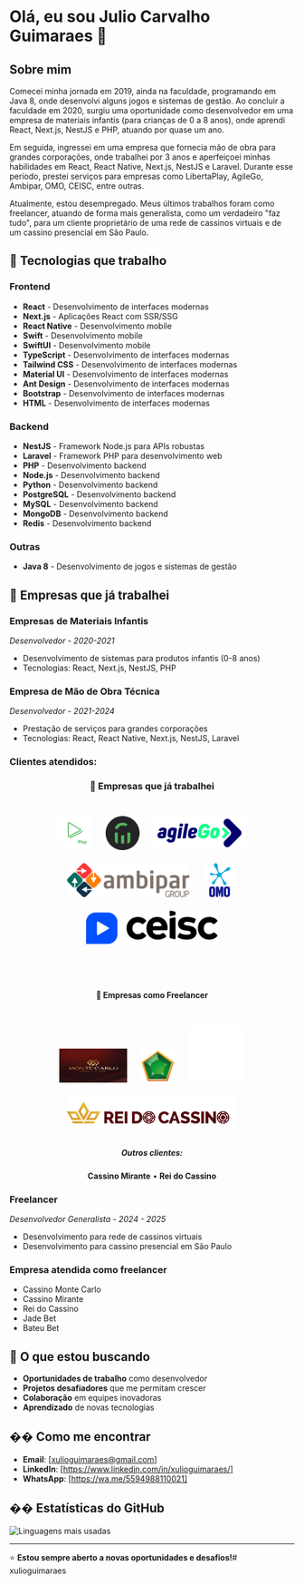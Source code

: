 # Olá, eu sou Julio Carvalho Guimaraes 👋

## Sobre mim

Comecei minha jornada em 2019, ainda na faculdade, programando em Java 8, onde desenvolvi alguns jogos e sistemas de gestão. Ao concluir a faculdade em 2020, surgiu uma oportunidade como desenvolvedor em uma empresa de materiais infantis (para crianças de 0 a 8 anos), onde aprendi React, Next.js, NestJS e PHP, atuando por quase um ano.

Em seguida, ingressei em uma empresa que fornecia mão de obra para grandes corporações, onde trabalhei por 3 anos e aperfeiçoei minhas habilidades em React, React Native, Next.js, NestJS e Laravel. Durante esse período, prestei serviços para empresas como LibertaPlay, AgileGo, Ambipar, OMO, CEISC, entre outras.

Atualmente, estou desempregado. Meus últimos trabalhos foram como freelancer, atuando de forma mais generalista, como um verdadeiro "faz tudo", para um cliente proprietário de uma rede de cassinos virtuais e de um cassino presencial em São Paulo.

## 🚀 Tecnologias que trabalho

### Frontend
- **React** - Desenvolvimento de interfaces modernas
- **Next.js** - Aplicações React com SSR/SSG
- **React Native** - Desenvolvimento mobile
- **Swift** - Desenvolvimento mobile
- **SwiftUI** - Desenvolvimento mobile
- **TypeScript** - Desenvolvimento de interfaces modernas
- **Tailwind CSS** - Desenvolvimento de interfaces modernas
- **Material UI** - Desenvolvimento de interfaces modernas
- **Ant Design** - Desenvolvimento de interfaces modernas
- **Bootstrap** - Desenvolvimento de interfaces modernas
- **HTML** - Desenvolvimento de interfaces modernas

### Backend
- **NestJS** - Framework Node.js para APIs robustas
- **Laravel** - Framework PHP para desenvolvimento web
- **PHP** - Desenvolvimento backend
- **Node.js** - Desenvolvimento backend
- **Python** - Desenvolvimento backend
- **PostgreSQL** - Desenvolvimento backend
- **MySQL** - Desenvolvimento backend
- **MongoDB** - Desenvolvimento backend
- **Redis** - Desenvolvimento backend

### Outras
- **Java 8** - Desenvolvimento de jogos e sistemas de gestão

## 💼 Empresas que já trabalhei

### Empresas de Materiais Infantis
*Desenvolvedor - 2020-2021*
- Desenvolvimento de sistemas para produtos infantis (0-8 anos)
- Tecnologias: React, Next.js, NestJS, PHP

### Empresa de Mão de Obra Técnica
*Desenvolvedor - 2021-2024*
- Prestação de serviços para grandes corporações
- Tecnologias: React, React Native, Next.js, NestJS, Laravel

### Clientes atendidos:

<div align="center">
  <h3>🏢 Empresas que já trabalhei</h3>
  <br>
  
  <img src="assets/libertaplay-logo.png" alt="LibertaPlay" width="content" height="60" style="margin: 10px;">
  <img src="assets/libertainvestimentos-logo.png" alt="LibertaPlay" width="content" height="60" style="margin: 10px;">
  <img src="assets/agilego-logo.png" alt="AgileGo" width="content" height="60" style="margin: 10px;">
  <img src="assets/ambipar-logo.png" alt="Ambipar" width="content" height="60" style="margin: 10px;">
  <img src="assets/omo-logo.png" alt="OMO" width="content" height="60" style="margin: 10px;">
  <img src="assets/ceisc-logo.png" alt="CEISC" width="content" height="60" style="margin: 10px;">
  
  <br><br>
  
  <h4>🎰 Empresas como Freelancer</h4>
  <br>
  
  <img src="assets/monte-carlo-logo.jpeg" alt="Cassino Monte Carlo" width="120" height="60" style="margin: 10px;">
  <img src="assets/jade-bet-logo.png" alt="Jade Bet" width="content" height="60" style="margin: 10px;">
  <img src="assets/bateu-bet.png" alt="Bateu Bet" width="content" height="100" style="margin: 10px;">
    <img src="assets/rei-cassino.svg" alt="Rei do cassino" width="content" height="60" style="margin: 10px;">
  
  <br>
  
  <h5>Outros clientes:</h5>
  <p><strong>Cassino Mirante</strong> • <strong>Rei do Cassino</strong></p>
</div>

### Freelancer
*Desenvolvedor Generalista - 2024 - 2025*
- Desenvolvimento para rede de cassinos virtuais
- Desenvolvimento para cassino presencial em São Paulo

### Empresa atendida como freelancer
- Cassino Monte Carlo
- Cassino Mirante
- Rei do Cassino
- Jade Bet
- Bateu Bet



## 🎯 O que estou buscando

- **Oportunidades de trabalho** como desenvolvedor
- **Projetos desafiadores** que me permitam crescer
- **Colaboração** em equipes inovadoras
- **Aprendizado** de novas tecnologias

## �� Como me encontrar

- **Email**: [xulioguimaraes@gmail.com]
- **LinkedIn**: [https://www.linkedin.com/in/xulioguimaraes/]
- **WhatsApp**: [https://wa.me/5594988110021]

## �� Estatísticas do GitHub

![Linguagens mais usadas](https://github-readme-stats.vercel.app/api/top-langs/?username=xulioguimaraes&layout=compact&theme=radical&hide_border=true)

---

⭐ **Estou sempre aberto a novas oportunidades e desafios!**# xulioguimaraes
